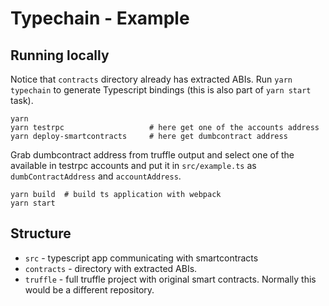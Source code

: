 # Typechain - Example

## Running locally
Notice that `contracts` directory already has extracted ABIs. Run `yarn typechain` to generate Typescript bindings (this is also part of `yarn start` task).

```
yarn
yarn testrpc                   # here get one of the accounts address
yarn deploy-smartcontracts     # here get dumbcontract address
```

Grab dumbcontract address from truffle output and select one of the available in testrpc accounts and put it in `src/example.ts` as `dumbContractAddress` and `accountAddress`.

```
yarn build  # build ts application with webpack
yarn start
```

## Structure

- `src` - typescript app communicating with smartcontracts
- `contracts` - directory with extracted ABIs. 
- `truffle` - full truffle project with original smart contracts. Normally this would be a different repository. 